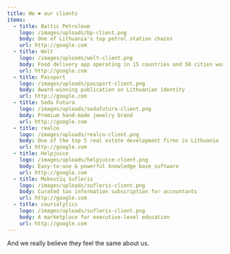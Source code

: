 ```yaml
---
title: We ❤️ our clients
items:
  - title: Baltic Petroleum
    logo: /images/uploads/bp-client.png
    body: One of Lithuania's top petrol station chains
    url: http://google.com
  - title: Wolt
    logo: /images/uploads/wolt-client.png
    body: Food delivery app operating in 15 countries and 50 cities worldwide
    url: http://google.com
  - title: Passport
    logo: /images/uploads/passport-client.png
    body: Award-winning publication on Lithuanian identity
    url: http://google.com
  - title: Soda Futura
    logo: /images/uploads/sodafutura-client.png
    body: Premium hand-made jewelry brand
    url: http://google.com
  - title: realco
    logo: /images/uploads/realco-client.png
    body: One of the top 5 real estate development firms in Lithuania
    url: http://google.com
  - title: Helpjuice
    logo: /images/uploads/helpjuice-client.png
    body: Easy-to-use & powerful knowledge base software
    url: http://google.com
  - title: Mokesčių Sufleris
    logo: /images/uploads/sufleris-client.png
    body: Curated tax information subscription for accountants
    url: http://google.com
  - title: coursalytics
    logo: /images/uploads/sufleris-client.png
    body: A marketplace for executive-level education
    url: http://google.com
---
```

And we really believe they feel the same about us.